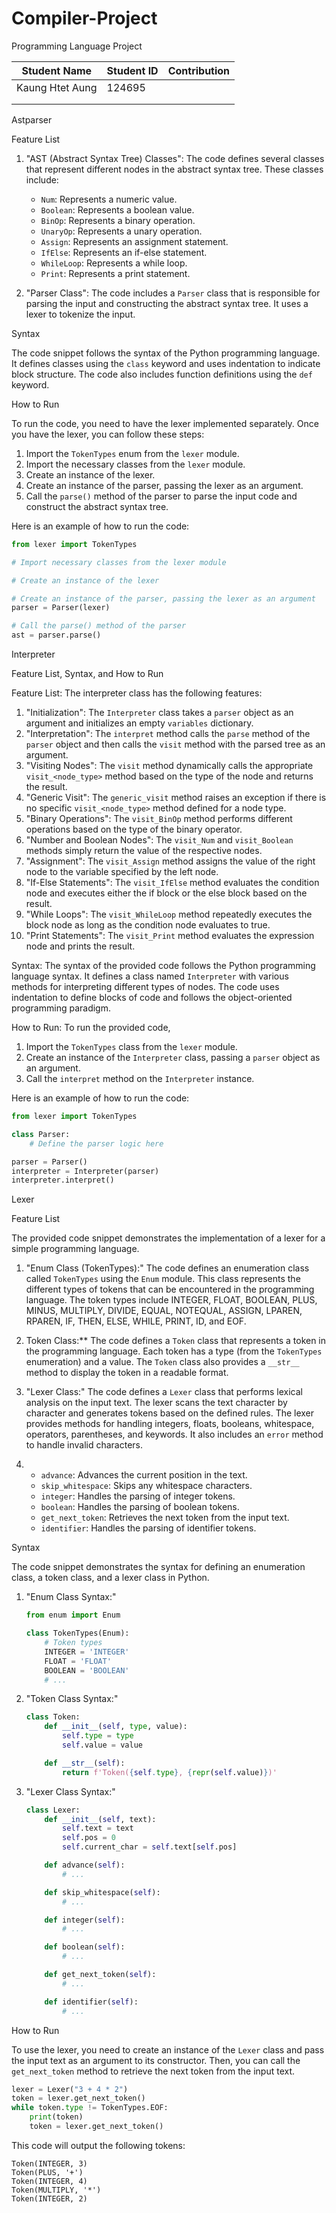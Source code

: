 # Compiler-Project
Programming Language Project

|   Student Name  | Student ID | Contribution |
| --------------- | ---------- | ------------ |
| Kaung Htet Aung |   124695   |              |
|                 |            |              |
|                 |            |              |



Astparser

Feature List

1. "AST (Abstract Syntax Tree) Classes": The code defines several classes that represent different nodes in the abstract syntax tree. These classes include:
   - `Num`: Represents a numeric value.
   - `Boolean`: Represents a boolean value.
   - `BinOp`: Represents a binary operation.
   - `UnaryOp`: Represents a unary operation.
   - `Assign`: Represents an assignment statement.
   - `IfElse`: Represents an if-else statement.
   - `WhileLoop`: Represents a while loop.
   - `Print`: Represents a print statement.

2. "Parser Class": The code includes a `Parser` class that is responsible for parsing the input and constructing the abstract syntax tree. It uses a lexer to tokenize the input.

Syntax

The code snippet follows the syntax of the Python programming language. It defines classes using the `class` keyword and uses indentation to indicate block structure. The code also includes function definitions using the `def` keyword.

How to Run

To run the code, you need to have the lexer implemented separately. Once you have the lexer, you can follow these steps:

1. Import the `TokenTypes` enum from the `lexer` module.
2. Import the necessary classes from the `lexer` module.
3. Create an instance of the lexer.
4. Create an instance of the parser, passing the lexer as an argument.
5. Call the `parse()` method of the parser to parse the input code and construct the abstract syntax tree.

Here is an example of how to run the code:

```python
from lexer import TokenTypes

# Import necessary classes from the lexer module

# Create an instance of the lexer

# Create an instance of the parser, passing the lexer as an argument
parser = Parser(lexer)

# Call the parse() method of the parser
ast = parser.parse()
```


Interpreter 

Feature List, Syntax, and How to Run

Feature List:
The interpreter class has the following features:

1. "Initialization": The `Interpreter` class takes a `parser` object as an argument and initializes an empty `variables` dictionary.
2. "Interpretation": The `interpret` method calls the `parse` method of the `parser` object and then calls the `visit` method with the parsed tree as an argument.
3. "Visiting Nodes": The `visit` method dynamically calls the appropriate `visit_<node_type>` method based on the type of the node and returns the result.
4. "Generic Visit": The `generic_visit` method raises an exception if there is no specific `visit_<node_type>` method defined for a node type.
5. "Binary Operations": The `visit_BinOp` method performs different operations based on the type of the binary operator.
6. "Number and Boolean Nodes": The `visit_Num` and `visit_Boolean` methods simply return the value of the respective nodes.
7. "Assignment": The `visit_Assign` method assigns the value of the right node to the variable specified by the left node.
8. "If-Else Statements": The `visit_IfElse` method evaluates the condition node and executes either the if block or the else block based on the result.
9. "While Loops": The `visit_WhileLoop` method repeatedly executes the block node as long as the condition node evaluates to true.
10. "Print Statements": The `visit_Print` method evaluates the expression node and prints the result.

Syntax:
The syntax of the provided code follows the Python programming language syntax. It defines a class named `Interpreter` with various methods for interpreting different types of nodes. The code uses indentation to define blocks of code and follows the object-oriented programming paradigm.

How to Run:
To run the provided code,

1. Import the `TokenTypes` class from the `lexer` module.
2. Create an instance of the `Interpreter` class, passing a `parser` object as an argument.
3. Call the `interpret` method on the `Interpreter` instance.

Here is an example of how to run the code:

```python
from lexer import TokenTypes

class Parser:
    # Define the parser logic here

parser = Parser()
interpreter = Interpreter(parser)
interpreter.interpret()
```

Lexer

Feature List

The provided code snippet demonstrates the implementation of a lexer for a simple programming language. 

1. "Enum Class (TokenTypes):" The code defines an enumeration class called `TokenTypes` using the `Enum` module. This class represents the different types of tokens that can be encountered in the programming language. The token types include INTEGER, FLOAT, BOOLEAN, PLUS, MINUS, MULTIPLY, DIVIDE, EQUAL, NOTEQUAL, ASSIGN, LPAREN, RPAREN, IF, THEN, ELSE, WHILE, PRINT, ID, and EOF.

2. Token Class:** The code defines a `Token` class that represents a token in the programming language. Each token has a type (from the `TokenTypes` enumeration) and a value. The `Token` class also provides a `__str__` method to display the token in a readable format.

3. "Lexer Class:" The code defines a `Lexer` class that performs lexical analysis on the input text. The lexer scans the text character by character and generates tokens based on the defined rules. The lexer provides methods for handling integers, floats, booleans, whitespace, operators, parentheses, and keywords. It also includes an `error` method to handle invalid characters.

4. - `advance`: Advances the current position in the text.
   - `skip_whitespace`: Skips any whitespace characters.
   - `integer`: Handles the parsing of integer tokens.
   - `boolean`: Handles the parsing of boolean tokens.
   - `get_next_token`: Retrieves the next token from the input text.
   - `identifier`: Handles the parsing of identifier tokens.

Syntax

The code snippet demonstrates the syntax for defining an enumeration class, a token class, and a lexer class in Python. 
1. "Enum Class Syntax:"
   ```python
   from enum import Enum

   class TokenTypes(Enum):
       # Token types
       INTEGER = 'INTEGER'
       FLOAT = 'FLOAT'
       BOOLEAN = 'BOOLEAN'
       # ...
   ```

2. "Token Class Syntax:"
   ```python
   class Token:
       def __init__(self, type, value):
           self.type = type
           self.value = value

       def __str__(self):
           return f'Token({self.type}, {repr(self.value)})'
   ```

3. "Lexer Class Syntax:"
   ```python
   class Lexer:
       def __init__(self, text):
           self.text = text
           self.pos = 0
           self.current_char = self.text[self.pos]

       def advance(self):
           # ...

       def skip_whitespace(self):
           # ...

       def integer(self):
           # ...

       def boolean(self):
           # ...

       def get_next_token(self):
           # ...

       def identifier(self):
           # ...
   ```

How to Run

To use the lexer, you need to create an instance of the `Lexer` class and pass the input text as an argument to its constructor. Then, you can call the `get_next_token` method to retrieve the next token from the input text.

```python
lexer = Lexer("3 + 4 * 2")
token = lexer.get_next_token()
while token.type != TokenTypes.EOF:
    print(token)
    token = lexer.get_next_token()
```

This code will output the following tokens:

```
Token(INTEGER, 3)
Token(PLUS, '+')
Token(INTEGER, 4)
Token(MULTIPLY, '*')
Token(INTEGER, 2)
```

